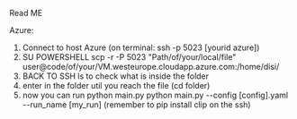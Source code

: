 Read ME

Azure:
1. Connect to host Azure (on terminal: ssh -p 5023 [yourid azure])
2. SU POWERSHELL scp -r -P 5023 "Path/of/your/local/file" user@code/of/your/VM.westeurope.cloudapp.azure.com:/home/disi/
3. BACK TO SSH ls to check what is inside the folder
4. enter in the folder util you reach the file (cd folder)
5. now you can run python main.py
    python main.py --config [config].yaml --run_name [my_run]
    (remember to pip install clip on the ssh)

